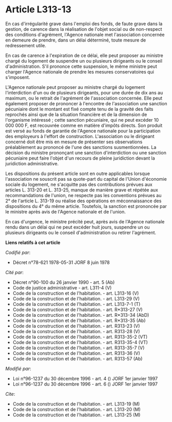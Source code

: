 # Article L313-13

En cas d'irrégularité grave dans l'emploi des fonds, de faute grave dans la gestion, de carence dans la réalisation de
l'objet social ou de non-respect des conditions d'agrément, l'Agence nationale met l'association concernée en demeure de
prendre, dans un délai déterminé, toute mesure de redressement utile.

En cas de carence à l'expiration de ce délai, elle peut proposer au ministre chargé du logement de suspendre un ou plusieurs
dirigeants ou le conseil d'administration. S'il prononce cette suspension, le même ministre peut charger l'Agence nationale
de prendre les mesures conservatoires qui s'imposent.

L'Agence nationale peut proposer au ministre chargé du logement l'interdiction d'un ou de plusieurs dirigeants, pour une
durée de dix ans au maximum, ou le retrait de l'agrément de l'association concernée. Elle peut également proposer de
prononcer à l'encontre de l'association une sanction pécuniaire dont le montant est fixé compte tenu de la gravité des faits
reprochés ainsi que de la situation financière et de la dimension de l'organisme intéressé ; cette sanction pécuniaire, qui
ne peut excéder 10 000 000 F, est recouvrée comme en matière d'impôts directs. Son produit est versé au fonds de garantie de
l'Agence nationale pour la participation des employeurs à l'effort de construction. L'association ou le dirigeant concerné
doit être mis en mesure de présenter ses observations préalablement au prononcé de l'une des sanctions susmentionnées. La
décision du ministre prononçant une sanction d'interdiction ou une sanction pécuniaire peut faire l'objet d'un recours de
pleine juridiction devant la juridiction administrative.

Les dispositions du présent article sont en outre applicables lorsque l'association ne souscrit pas sa quote-part du capital
de l'Union d'économie sociale du logement, ne s'acquitte pas des contributions prévues aux articles L. 313-20 et L. 313-25,
manque de manière grave et répétée aux recommandations de l'union, ne respecte pas les conventions prévues au 2° de l'article
L. 313-19 ou réalise des opérations en méconnaissance des dispositions du 4° du même article. Toutefois, la sanction est
prononcée par le ministre après avis de l'Agence nationale et de l'union.

En cas d'urgence, le ministre précité peut, après avis de l'Agence nationale rendu dans un délai qui ne peut excéder huit
jours, suspendre un ou plusieurs dirigeants ou le conseil d'administration ou retirer l'agrément.

**Liens relatifs à cet article**

_Codifié par_:

  - Décret n°78-621 1978-05-31 JORF 8 juin 1978

_Cité par_:

  - Décret n°90-100 du 26 janvier 1990 - art. 5 (Ab)
  - Code de justice administrative - art. L311-4 (V)
  - Code de la construction et de l'habitation. - art. L313-16 (V)
  - Code de la construction et de l'habitation. - art. L313-29 (V)
  - Code de la construction et de l'habitation. - art. L313-7-1 (T)
  - Code de la construction et de l'habitation. - art. R*313-27 (V)
  - Code de la construction et de l'habitation. - art. R*313-34 (AbD)
  - Code de la construction et de l'habitation. - art. R*313-35 (Ab)
  - Code de la construction et de l'habitation. - art. R313-23 (V)
  - Code de la construction et de l'habitation. - art. R313-28 (V)
  - Code de la construction et de l'habitation. - art. R313-35-2 (VT)
  - Code de la construction et de l'habitation. - art. R313-35-4 (VT)
  - Code de la construction et de l'habitation. - art. R313-35-7 (V)
  - Code de la construction et de l'habitation. - art. R313-36 (V)
  - Code de la construction et de l'habitation. - art. R313-57 (Ab)

_Modifié par_:

  - Loi n°96-1237 du 30 décembre 1996 - art. 4 () JORF 1er janvier 1997
  - Loi n°96-1237 du 30 décembre 1996 - art. 6 () JORF 1er janvier 1997

_Cite_:

  - Code de la construction et de l'habitation. - art. L313-19 (M)
  - Code de la construction et de l'habitation. - art. L313-20 (M)
  - Code de la construction et de l'habitation. - art. L313-25 (M)
